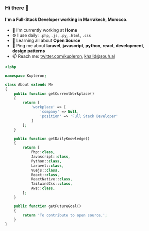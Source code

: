 ### Hi there 👋

#### I'm a Full-Stack Developer working in Marrakech, Morocco.

- 🏢 I'm currently working at **Home**
- ⚙️ I use daily: `.php`, `.js`, `.py`, `.html`, `.css`
- 🌱 Learning all about **Open Source**
- 💬 Ping me about **laravel**, **javascript**, **python**, **react**, **development**, **design patterns**
- 📫 Reach me: [twitter.com/kupleron](https://twitter.com/kupleron), [khalid@souh.al](mailto:khalid@souh.al)


```php
<?php

namespace Kupleron;

class About extends Me
{
    public function getCurrentWorkplace()
    {
        return [
            'workplace' => [
                'company' => Null,
                'position' => 'Full Stack Developer'         
            ]
        ];
    }

    public function getDailyKnowledge()
    {
        return [
            Php::class,
            Javascript::class,
            Python::class,
            Laravel::class,
            Vuejs::class,
            React::class,
            ReactNative::class,
            TailwindCss::class,
            Aws::class,
        ];
    }

    public function getFutureGoal()
    {
        return 'To contribute to open source.';
    }
}
```

